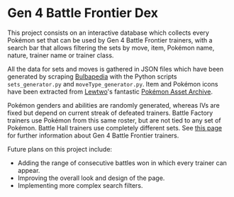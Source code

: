 # Gen 4 Battle Frontier Dex

This project consists on an interactive database which collects every Pokémon set that can be used by Gen 4 Battle Frontier trainers, with a search bar that allows filtering the sets by move, item, Pokémon name, nature, trainer name or trainer class. 

All the data for sets and moves is gathered in JSON files which have been generated by scraping [Bulbapedia](https://bulbapedia.bulbagarden.net/wiki/) with the Python scripts `sets_generator.py` and `moveType_generator.py`. Item and Pokémon icons have been extracted from [Lewtwo](https://x.com/Lewchube)'s fantastic [Pokémon Asset Archive](https://drive.google.com/drive/folders/16bSaqcst0tOMsz4rGBzPK_iZvgx4DZJX). 

Pokémon genders and abilities are randomly generated, whereas IVs are fixed but depend on current streak of defeated trainers. Battle Factory trainers use Pokémon from this same roster, but are not tied to any set of Pokémon. Battle Hall trainers use completely different sets. See [this page](https://bulbapedia.bulbagarden.net/wiki/List_of_Battle_Frontier_Trainers_in_Generation_IV) for further information about Gen 4 Battle Frontier trainers.

Future plans on this project include:
- Adding the range of consecutive battles won in which every trainer can appear.
- Improving the overall look and design of the page.
- Implementing more complex search filters.